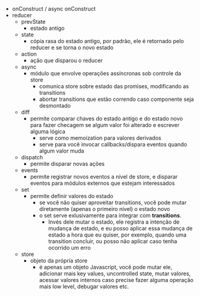 - onConstruct / async onConstruct
- reducer
  - prevState
    - estado antigo
  - state
    - cópia rasa do estado antigo, por padrão, ele é retornado pelo reducer e se torna o novo estado 
  - action
    - ação que disparou o reducer
  - async
    - módulo que envolve operações assíncronas sob controle da store
      - comunica store sobre estado das promises, modificando as transitions
      - abortar transitions que estão correndo caso componente seja desmontado
  - diff
    - permite comparar chaves do estado antigo e do estado novo para fazer checagem se algum valor foi alterado e escrever alguma lógica
      - serve como memoization para valores derivados
      - serve para você invocar callbacks/dispara eventos quando algum valor muda
  - dispatch
    - permite disparar novas ações
  - events
    - permite registrar novos eventos a nível de store, e disparar eventos para módulos externos que estejam interessados
  - set
    - permite definir valores do estado
      - se você não quiser aproveitar transitions, você pode mutar diretamente (apenas o primeiro nível) o estado novo
      - o set serve exlusivamente para integrar com **transitions**.
        - Invés dele mutar o estado, ele registra a intenção de mudança de estado, e eu posso aplicar essa mudança de estado a hora que eu quiser, por exemplo, quando uma transition concluir, ou posso não aplicar caso tenha ocorrido um erro
  - store
    - objeto da própria store
      - é apenas um objeto Javascript, você pode mutar ele, adicionar mais key values, uncontrolled state, mutar valores, acessar valores internos caso precise fazer alguma operação mais low level, debugar valores etc.
